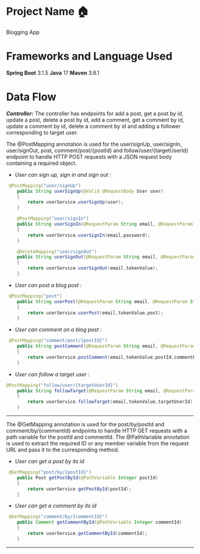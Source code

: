 # Project Name 🏠
Blogging App

# Frameworks and Language Used
**Spring Boot** 3.1.5
**Java** 17
**Maven** 3.8.1

# Data Flow

_**Controller:**_ The controller has endpoints for add a post, get a post by id, update a post, delete a post by id, add a comment, get a comment by id, update a comment by id, delete a comment by id and adding a follower corresponding to target user.

The @PostMapping annotation is used for the user/signUp, user/signIn, user/signOut, post, comment/post/{postId} and follow/user/{targetUserId} endpoint to handle HTTP POST requests with a JSON request body containing a required object.

* _User can sign up, sign in and sign out :_
```java
 @PostMapping("user/signUp")
    public String userSignUp(@Valid @RequestBody User user)
    {
        return userService.userSignUp(user);
    }

    @PostMapping("user/signIn")
    public String userSignIn(@RequestParam String email, @RequestParam String password)
    {
        return userService.userSignIn(email,password);
    }

    @DeleteMapping("user/signOut")
    public String userSignOut(@RequestParam String email, @RequestParam String tokenValue)
    {
        return userService.userSignOut(email,tokenValue);
    }
```

* _User can post a blog post :_
```java
 @PostMapping("post")
    public String userPost(@RequestParam String email, @RequestParam String tokenValue, @RequestBody @Valid Post post)
    {
        return userService.userPost(email,tokenValue,post);
    }
```

* _User can comment on a blog post :_
```java
 @PostMapping("comment/post/{postId}")
    public String postComment(@RequestParam String email, @RequestParam String tokenValue, @PathVariable Integer postId, @RequestBody String commentBody)
    {
        return userService.postComment(email,tokenValue,postId,commentBody);
    }
```

* _User can follow a target user :_
```java
@PostMapping("follow/user/{targetUserId}")
    public String followTarget(@RequestParam String email, @RequestParam String tokenValue, @PathVariable Integer targetUserId)
    {
        return userService.followTarget(email,tokenValue,targetUserId);
    }
```

***
The @GetMapping annotation is used for the post/by/postId and comment/by/{commentId} endpoints to handle HTTP GET requests with a path variable for the postId and commentId. 
The @PathVariable annotation is used to extract the required ID or any member variable from the request URL and pass it to the curresponding method.

* _User can get a post by its id_
```java
 @GetMapping("post/by/{postId}")
    public Post getPostById(@PathVariable Integer postId)
    {
        return userService.getPostById(postId);
    }
```

* _User can get a comment by its id_
```java
 @GetMapping("comment/by/{commentId}")
    public Comment getCommentById(@PathVariable Integer commentId)
    {
        return userService.getCommentById(commentId);
    }
```

***

